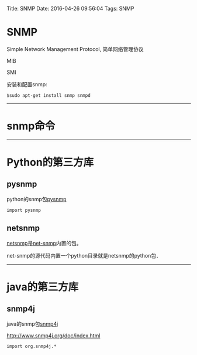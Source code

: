 Title: SNMP
Date: 2016-04-26 09:56:04
Tags: SNMP



# SNMP

Simple Network Management Protocol, 简单网络管理协议

MIB

SMI

安装和配置snmp:

    $sudo apt-get install snmp snmpd

***

# snmp命令

***

# Python的第三方库

## pysnmp

python的snmp包[pysnmp](https://github.com/etingof/pysnmp)

    import pysnmp

## netsnmp

[netsnmp](http://net-snmp.sourceforge.net/wiki/index.php/Python_Bindings)是[net-snmp](http://www.net-snmp.org/)内置的包。

net-snmp的源代码内置一个python目录就是netsnmp的python包．

***

# java的第三方库

## snmp4j

java的snmp包[snmp4j](http://www.snmp4j.org/)

<http://www.snmp4j.org/doc/index.html>

    import org.snmp4j.*
